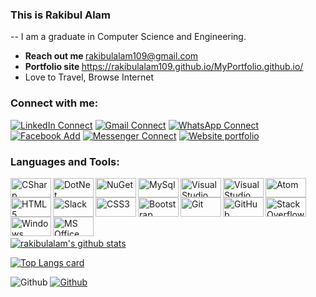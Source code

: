 ### This is Rakibul Alam
-- I am a graduate in Computer Science and Engineering.
- <strong>Reach out me  </strong> rakibulalam109@gmail.com
- <strong>Portfolio site  </strong> https://rakibulalam109.github.io/MyPortfolio.github.io/
-  Love to Travel, Browse Internet
### Connect with me:
[![LinkedIn Connect](https://img.shields.io/badge/%20-Connect-black?color=14171A&labelColor=212121&logo=linkedin&logoColor=ffffff)](https://www.linkedin.com/in/rakibulalam109/)
[![Gmail Connect](https://img.shields.io/badge/%20-Connect-black?color=14171A&labelColor=212121&logo=gmail&logoColor=ffffff)](https://mail.google.com/mail/u/0/?tab=rm#inbox)
[![WhatsApp Connect](https://img.shields.io/badge/%20-Follow-black?color=14171A&labelColor=1976d2&logo=whatsapp&logoColor=ffffff)](https://wa.link/atka33)
[![Facebook Add](https://img.shields.io/badge/%20-Follow-black?color=14171A&labelColor=1976d2&logo=facebook&logoColor=ffffff)](https://www.facebook.com/rakibul.alam.1048)
[![Messenger Connect](https://img.shields.io/badge/%20-Follow-black?color=14171A&labelColor=1976d2&logo=messenger&logoColor=ffffff)](http://m.me/rakibul.alam.1048)
[![Website portfolio](https://img.shields.io/badge/%20-Follow-black?color=14171A&labelColor=1976d2&logo=website&logoColor=ffffff)](https://rakibulalam109.github.io/MyPortfolio.github.io/)
<br/>
### Languages and Tools:
<img align="left" alt="CSharp" height="31px" width="65px" src="https://img.shields.io/badge/C%23-239120?style=for-the-badge&logo=c-sharp&logoColor=white" />
<img align="left" alt="DotNet" height="31px" width="65px" src="https://img.shields.io/badge/.NET-5C2D91?style=for-the-badge&logo=.net&logoColor=white" />
<img align="left" alt="NuGet" height="31px" width="65px" src="https://img.shields.io/badge/NuGet-004880?style=for-the-badge&logo=nuget&logoColor=white" />
<img align="left" alt="MySql" height="31px" width="65px" src="https://img.shields.io/badge/MySQL-00000F?style=for-the-badge&logo=mysql&logoColor=white" />
<img align="left" alt="Visual Studio 2019" height="31px" width="65px" src="https://img.shields.io/badge/Visual_Studio_2019-5C2D91?style=for-the-badge&logo=visual%20studio&logoColor=white" />
<img align="left" alt="Visual Studio Code" height="31px" width="65px" src="https://img.shields.io/badge/Visual_Studio_Code-0078D4?style=for-the-badge&logo=visual%20studio%20code&logoColor=white" />
<img align="left" alt="Atom" height="31px" width="65px" src="https://img.shields.io/badge/Atom-66595C?style=for-the-badge&logo=Atom&logoColor=white" />
<img align="left" alt="HTML5" height="31px" width="65px" src="https://img.shields.io/badge/HTML5-E34F26?style=for-the-badge&logo=html5&logoColor=white" />
<img align="left" alt="Slack" height="31px" width="65px" src="https://img.shields.io/badge/Slack-4A154B?style=for-the-badge&logo=slack&logoColor=white" />
<br/>
<p></p>
<p></p>
<img align="left" alt="CSS3" height="31px" width="65px" src="https://img.shields.io/badge/CSS3-1572B6?style=for-the-badge&logo=css3&logoColor=white" />
<img align="left" alt="Bootstrap" height="31px" width="65px" src="https://img.shields.io/badge/Bootstrap-563D7C?style=for-the-badge&logo=bootstrap&logoColor=white" />
<img align="left" alt="Git" height="31px" width="65px" src="https://img.shields.io/badge/Git-F05032?style=for-the-badge&logo=git&logoColor=white" />
<img align="left" alt="GitHub" height="31px" width="65px" src="https://img.shields.io/badge/GitHub-100000?style=for-the-badge&logo=github&logoColor=white" />
<img align="left" alt="Stack Overflow" height="31px" width="65px" src="https://img.shields.io/badge/Stack_Overflow-FE7A16?style=for-the-badge&logo=stack-overflow&logoColor=white" />
<img align="left" alt="Windows" height="31px" width="65px" src="https://img.shields.io/badge/Windows-0078D6?style=for-the-badge&logo=windows&logoColor=white" />
<img align="left" alt="MS Office" height="31px" width="65px" src="https://img.shields.io/badge/Microsoft_Office-D83B01?style=for-the-badge&logo=microsoft-office&logoColor=white" />
<br/>
<br/>
<br/>

[![rakibulalam's github stats](https://github-readme-stats.vercel.app/api?username=rakibulalam109&show_icons=true&theme=cobalt)](https://github.com/rakibulalam109/github-readme-stats)

[![Top Langs card](https://github-readme-stats.vercel.app/api/top-langs/?username=rakibulalam109&card_width=550&show_icons=true&theme=radical)](https://github.com/rakibulalam109)


![Github](https://visitor-badge.laobi.icu/badge?page_id=rakibulalam109)
[![Github](https://img.shields.io/github/followers/rakibulalam109?label=Follow&style=social)](https://github.com/rakibulalam109)
